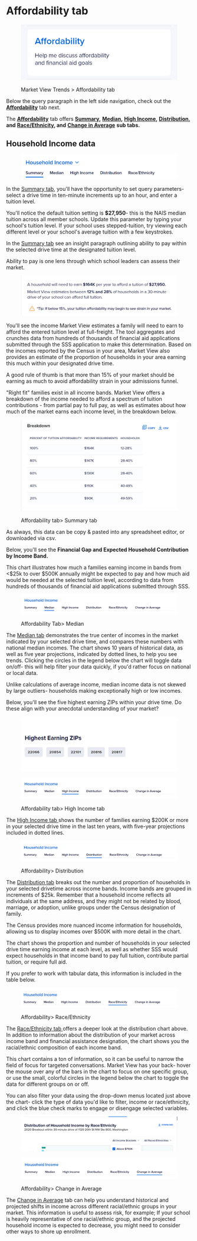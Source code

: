 # Affordability tab

<figure><img src="../../.gitbook/assets/image (34).png" alt=""><figcaption><p>Market View Trends > Affordability tab</p></figcaption></figure>

Below the query paragraph in the left side navigation, check out the [**Affordability**](https://marketview.nais.org/trends/affordability) tab next.&#x20;

The [**Affordability**](https://marketview.nais.org/trends/affordability) tab offers [**Summary**](https://marketview.nais.org/trends/affordability)**,** [**Median**](https://marketview.nais.org/trends/affordability/median)**,** [**High Income**](https://marketview.nais.org/trends/affordability/high-income)**,** [**Distribution**](https://marketview.nais.org/trends/affordability/distribution)**, and** [**Race/Ethnicity**](https://marketview.nais.org/trends/affordability/race-ethnicity)**, and** [**Change in Average**](https://marketview.nais.org/trends/affordability/change-in-average) **sub tabs.**&#x20;



## **Household Income** data

<figure><img src="../../.gitbook/assets/image (27).png" alt=""><figcaption></figcaption></figure>

In the [Summary tab](https://marketview.nais.org/trends/affordability), you'll have the opportunity to set query parameters- select a drive time in ten-minute increments up to an hour, and enter a tuition level.&#x20;

You'll notice the default tuition setting is **$27,950**- this is the NAIS median tuition across all member schools. Update this parameter by typing your school's tuition level. If your school uses stepped-tuition, try viewing each different level or your school's average tuition with a few keystrokes.&#x20;

In the [Summary tab](https://marketview.nais.org/trends/affordability) see an insight paragraph outlining ability to pay within the selected drive time at the designated tuition level.&#x20;

Ability to pay is one lens through which school leaders can assess their market.&#x20;

<figure><img src="../../.gitbook/assets/image (25).png" alt=""><figcaption></figcaption></figure>

You'll see the income Market View estimates a family will need to earn to afford the entered tuition level at full-freight. The tool aggregates and crunches data from hundreds of thousands of financial aid applications submitted through the SSS application to make this determination. Based on the incomes reported by the Census in your area, Market View also provides an estimate of the proportion of households in your area earning this much within your designated drive time.&#x20;

A good rule of thumb is that more than 15% of your market should be earning as much to avoid affordability strain in your admissions funnel.&#x20;

"Right fit" families exist in all income bands. Market View offers a breakdown of the income needed to afford a spectrum of tuition contributions - from partial pay to full pay, as well as estimates about how much of the market earns each income level, in the breakdown below.&#x20;

<figure><img src="../../.gitbook/assets/image (26).png" alt=""><figcaption><p>Affordability tab> Summary tab </p></figcaption></figure>

As always, this data can be copy & pasted into any spreadsheet editor, or downloaded via csv.&#x20;

Below, you'll see the **Financial Gap and Expected Household Contribution by Income Band.**&#x20;

This chart illustrates how much a families earning income in bands from <$25k to over $500K annually might be expected to pay and how much aid would be needed at the selected tuition level, according to data from hundreds of thousands of financial aid applications submitted through SSS.&#x20;

<figure><img src="../../.gitbook/assets/image (29).png" alt=""><figcaption><p>Affordability Tab> Median </p></figcaption></figure>

The [Median tab](https://marketview.nais.org/trends/affordability/median) demonstrates the true center of incomes in the market indicated by your selected drive time, and compares these numbers with national median incomes. The chart shows 10 years of historical data, as well as five year projections, indicated by dotted lines, to help you see trends. Clicking the circles in the legend below the chart will toggle data on/off- this will help filter your data quickly, if you'd rather focus on national or local data.&#x20;

Unlike calculations of average income, median income data is not skewed by large outliers- households making exceptionally high or low incomes.&#x20;

Below, you'll see the five highest earning ZIPs within your drive time. Do these align with your anecdotal understanding of your market?&#x20;

<figure><img src="../../.gitbook/assets/image (19).png" alt=""><figcaption></figcaption></figure>

<figure><img src="../../.gitbook/assets/image (28).png" alt=""><figcaption><p>Affordability tab> High Income tab</p></figcaption></figure>

The [High Income tab ](https://marketview.nais.org/trends/affordability/high-income)shows the number of families earning $200K or more in your selected drive time in the last ten years, with five-year projections included in dotted lines.&#x20;

<figure><img src="../../.gitbook/assets/image (12).png" alt=""><figcaption><p>Affordability> Distribution </p></figcaption></figure>

The [ Distribution tab](https://marketview.nais.org/trends/affordability/distribution) breaks out the number and proportion of households in your selected drivetime across income bands. Income bands are grouped in increments of $25k. Remember that a household income reflects all individuals at the same address, and they might not be related by blood, marriage, or adoption, unlike groups under the Census designation of family.&#x20;

The Census provides more nuanced income information for households, allowing us to display incomes over $500K with more detail in the chart.&#x20;

The chart shows the proportion and number of households in your selected drive time earning income at each level, as well as whether SSS would expect households in that income band to pay full tuition, contribute partial tuition, or require full aid.

&#x20;If you prefer to work with tabular data, this information is included in the table below.&#x20;

<figure><img src="../../.gitbook/assets/image (35).png" alt=""><figcaption><p>Affordability> Race/Ethnicity </p></figcaption></figure>

The [Race/Ethnicity tab ](https://marketview.nais.org/trends/affordability/race-ethnicity)offers a deeper look at the distribution chart above. In addition to information about the distribution of your market across income band and financial assistance designation, the chart shows you the racial/ethnic composition of each income band.&#x20;

This chart contains a ton of information, so it can be useful to narrow the field of focus for targeted conversations. Market View has your back- hover the mouse over any of the bars in the chart to focus on one specific group, or use the small, colorful circles in the legend below the chart to toggle the data for different groups on or off.&#x20;

You can also filter your data using the drop-down menus located just above the chart- click the type of data you'd like to filter, income or race/ethnicity, and click the blue check marks to engage or disengage selected variables.&#x20;

<figure><img src="../../.gitbook/assets/image (21).png" alt=""><figcaption></figcaption></figure>

<figure><img src="../../.gitbook/assets/image (36).png" alt=""><figcaption><p>Affordability> Change in Average </p></figcaption></figure>

The [Change in Average](https://marketview.nais.org/trends/affordability/change-in-average) tab can help you understand historical and projected shifts in income across different racial/ethnic groups in your market. This information is useful to assess risk, for example; If your school is heavily representative of one racial/ethnic group, and the projected household income is expected to decrease, you might need to consider other ways to shore up enrollment.&#x20;
